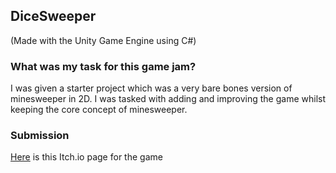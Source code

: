 ## DiceSweeper

(Made with the Unity Game Engine using C#)

### What was my task for this game jam?

I was given a starter project which was a very bare bones version of minesweeper in 2D. I was tasked with adding and improving the game whilst keeping the core concept of minesweeper.

### Submission

<a href="https://mynameslex.itch.io/dicesweeper">Here</a> is this Itch.io page for the game
